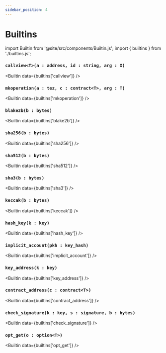 ```yaml
---
sidebar_position: 4
---
```


# Builtins

import Builtin from '@site/src/components/Builtin.js';
import { builtins } from './builtins.js';

### `callview<T>(a : address, id : string, arg : X)`

<Builtin data={builtins['callview']} />

### `mkoperation(a : tez, c : contract<T>, arg : T)`

<Builtin data={builtins['mkoperation']} />

### `blake2b(b : bytes)`

<Builtin data={builtins['blake2b']} />

### `sha256(b : bytes)`

<Builtin data={builtins['sha256']} />

### `sha512(b : bytes)`

<Builtin data={builtins['sha512']} />

### `sha3(b : bytes)`

<Builtin data={builtins['sha3']} />

### `keccak(b : bytes)`

<Builtin data={builtins['keccak']} />

### `hash_key(k : key)`

<Builtin data={builtins['hash_key']} />

### `implicit_account(pkh : key_hash)`

<Builtin data={builtins['implicit_account']} />

### `key_address(k : key)`

<Builtin data={builtins['key_address']} />

### `contract_address(c : contract<T>)`

<Builtin data={builtins['contract_address']} />

### `check_signature(k : key, s : signature, b : bytes)`

<Builtin data={builtins['check_signature']} />

### `opt_get(o : option<T>)`

<Builtin data={builtins['opt_get']} />

